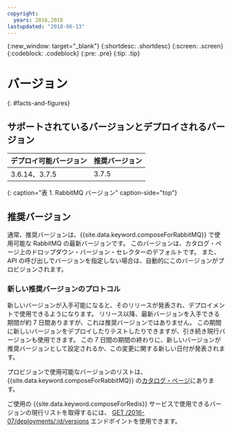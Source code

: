 ```yaml
---
copyright:
  years: 2016,2018
lastupdated: "2018-06-13"
---
```


{:new_window: target="_blank"}
{:shortdesc: .shortdesc}
{:screen: .screen}
{:codeblock: .codeblock}
{:pre: .pre}
{:tip: .tip}

# バージョン 
{: #facts-and-figures}

## サポートされているバージョンとデプロイされるバージョン

デプロイ可能バージョン| 推奨バージョン
----------|-----------
3.6.14、3.7.5 | 3.7.5
{: caption="表 1. RabbitMQ バージョン" caption-side="top"}

## 推奨バージョン

通常、推奨バージョンは、{{site.data.keyword.composeForRabbitMQ}} で使用可能な RabbitMQ の最新バージョンです。 このバージョンは、カタログ・ページ上のドロップダウン・バージョン・セレクターのデフォルトです。 また、API の呼び出しでバージョンを指定しない場合は、自動的にこのバージョンがプロビジョンされます。

### 新しい推奨バージョンのプロトコル

新しいバージョンが入手可能になると、そのリリースが発表され、デプロイメントで使用できるようになります。 リリース以降、最新バージョンを入手できる期間が約 7 日間ありますが、これは推奨バージョンではありません。 この期間に新しいバージョンをデプロイしたりテストしたりできますが、引き続き現行バージョンも使用できます。 この 7 日間の期間の終わりに、新しいバージョンが推奨バージョンとして設定されるか、この変更に関する新しい日付が発表されます。

プロビジョンで使用可能なバージョンのリストは、{{site.data.keyword.composeForRabbitMQ}} の[カタログ・ページ](https://console.{DomainName}/catalog/services/compose-for-rabbitmq)にあります。

ご使用の {{site.data.keyword.composeForRedis}} サービスで使用できるバージョンの現行リストを取得するには、
[GET /2016-07/deployments/:id/versions](https://apidocs.compose.com/v1.0/reference#2016-07-get-deployments-versions) エンドポイントを使用できます。
